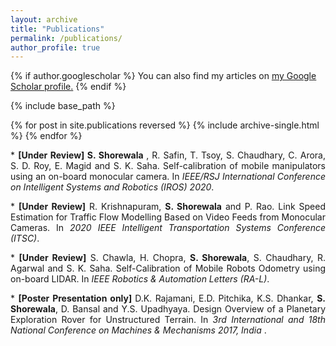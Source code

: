 ```yaml
---
layout: archive
title: "Publications"
permalink: /publications/
author_profile: true
---
```


{% if author.googlescholar %}
  You can also find my articles on <u><a href="{{author.googlescholar}}">my Google Scholar profile</a>.</u>
{% endif %}

{% include base_path %}

{% for post in site.publications reversed %}
  {% include archive-single.html %}
{% endfor %}

<p align="justify">
* <b>[Under Review] S. Shorewala </b>, R. Safin, T. Tsoy, S. Chaudhary, C. Arora, S. D. Roy, E. Magid and S. K. Saha.
Self-calibration of mobile manipulators using an on-board monocular camera. In <i>IEEE/RSJ International Conference on
Intelligent Systems and Robotics (IROS) 2020</i>.
</p>

<p align="justify">
* <b>[Under Review]</b> R. Krishnapuram, <b>S. Shorewala</b> and P. Rao. Link Speed Estimation for Traffic Flow Modelling Based on Video Feeds from Monocular Cameras. In <i>2020 IEEE Intelligent Transportation Systems Conference (ITSC)</i>.
</p>


<p align="justify">
* <b>[Under Review]</b> S. Chawla, H. Chopra, <b>S. Shorewala</b>, S. Chaudhary, R. Agarwal and S. K. Saha. Self-Calibration of Mobile Robots Odometry using on-board LIDAR. In <i> IEEE Robotics & Automation Letters (RA-L)</i>.
</p>

<p align="justify">
* <b>[Poster Presentation only] </b> D.K. Rajamani, E.D. Pitchika, K.S. Dhankar, <b> S. Shorewala</b>, D. Bansal and Y.S. Upadhyaya. Design Overview of a Planetary Exploration Rover for Unstructured Terrain. In <i> 3rd International and 18th National Conference on Machines & Mechanisms 2017, India </i>.
</p>


